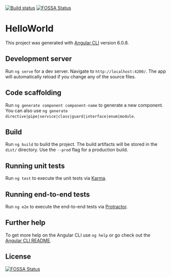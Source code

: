 [![Build status](https://ci.appveyor.com/api/projects/status/isrrcy264cr7mc6k?svg=true)](https://ci.appveyor.com/project/rogermoka/angular)
[![FOSSA Status](https://app.fossa.io/api/projects/git%2Bgithub.com%2Frogermoka%2FAngular.svg?type=shield)](https://app.fossa.io/projects/git%2Bgithub.com%2Frogermoka%2FAngular?ref=badge_shield)


# HelloWorld

This project was generated with [Angular CLI](https://github.com/angular/angular-cli) version 6.0.8.

## Development server

Run `ng serve` for a dev server. Navigate to `http://localhost:4200/`. The app will automatically reload if you change any of the source files.

## Code scaffolding

Run `ng generate component component-name` to generate a new component. You can also use `ng generate directive|pipe|service|class|guard|interface|enum|module`.

## Build

Run `ng build` to build the project. The build artifacts will be stored in the `dist/` directory. Use the `--prod` flag for a production build.

## Running unit tests

Run `ng test` to execute the unit tests via [Karma](https://karma-runner.github.io).

## Running end-to-end tests

Run `ng e2e` to execute the end-to-end tests via [Protractor](http://www.protractortest.org/).

## Further help

To get more help on the Angular CLI use `ng help` or go check out the [Angular CLI README](https://github.com/angular/angular-cli/blob/master/README.md).


## License
[![FOSSA Status](https://app.fossa.io/api/projects/git%2Bgithub.com%2Frogermoka%2FAngular.svg?type=large)](https://app.fossa.io/projects/git%2Bgithub.com%2Frogermoka%2FAngular?ref=badge_large)